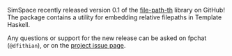 SimSpace recently released version 0.1 of the [file-path-th](https://github.com/Simspace/file-path-th) library on
GitHub! The package contains a utility for embedding relative filepaths in Template Haskell.

Any questions or support for the new release can be asked on fpchat (`@dfithian`), or on the
[project issue page](https://github.com/Simspace/file-path-th/issues/).
